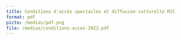 ```yaml
---
title: Conditions d'accès spectacles et diffusion culturelle MJC
format: pdf
picto: /medias/pdf.png
file: /medias/conditions-acces-2023.pdf
---
```

